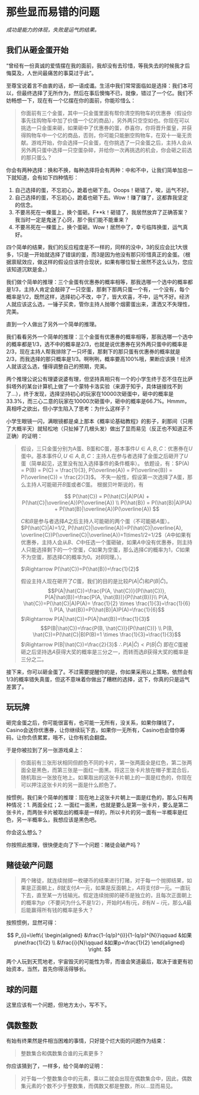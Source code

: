 # 那些显而易错的问题
<!--我为什么错了？我为什么又对了？-->
<!--2019-11-10-->
<!--概率论-->

*成功是能力的体现，失败是运气的结果。*

## 我们从砸金蛋开始

“曾经有一份真诚的爱情摆在我的面前，我却没有去珍惜，等我失去的时候我才后悔莫及，人世间最痛苦的事莫过于此”。

至尊宝说着言不由衷的话，却一语成谶。生活中我们常常面临如是选择：我们本可以，但最终选择了无所作为，然后在事后懊悔不已，就像，错过了一个亿。我们不妨畅想一下，现在有一个亿摆在你的面前，你能珍惜么：

> 你面前有三个金蛋，其中一只金蛋里面有帮你清空购物车的优惠券（假设你事先往购物车中加了价值一个亿的商品），另外两只空空如也。你现在可以挑选一只金蛋来砸，如果砸中了优惠券的蛋，恭喜你，你将晋升蛋皇，并获得购物车中一个亿的商品，否则，你可能只能删空购物车，在双十一毫无贡献。游戏开始，你会选择一只金蛋，在你挑选了一只金蛋之后，主持人会从另外两只蛋中选择一只空蛋杂碎，并给你一次再挑选的机会，你会砸之前选的那只蛋么？

你会有两种选择：换和不换，每种选择将会有两种：中和不中，让我们简单加总一下就知道，会有如下四种情形：

1. 自己选择的蛋，不忘初心，跪着也砸下去。Ooops！砸错了，唉，运气不好。
2. 自己选择的蛋，不忘初心，跪着也砸下去。Wow！赚了赚了，这都靠我坚定的信念。
3. 不要吊死在一棵蛋上，换个蛋砸。F**k！砸错了，我居然放弃了正确答案？我当时一定是鬼迷了心窍，那个我们能不能重来？
4. 不要吊死在一棵蛋上，换个蛋砸。Wow！居然中了，幸亏临阵换蛋，运气真好。

四个简单的结果，我们的反应程度是不一样的，同样的没中，3的反应会比1大很多，1只是一开始就选择了错误的蛋，而3是因为他没有那只珍惜真正的金蛋。（根据禀赋效应，做这样的假设应该符合现状，如果有哪位智士居然不这么认为，您应该知道沉默是金。）

我们做个简单的推理：三个金蛋有优惠券的概率相等，那我选哪一个选中的概率都是1/3，主持人肯定会敲碎了一只空蛋，那剩下那两只蛋一个有，一个没有，每个概率是1/2，既然这样，选择初心不改，中了，皆大欢喜，不中，运气不好。经济人就应该这么选，一锤子买卖，管你主持人抛哪个烟雾蛋出来，潇洒又不失理性，完美。

直到一个人做出了另外一个简单的推理。

我们看看另外一个简单的推理：三个金蛋有优惠券的概率相等，那我选哪一个选中的概率都是1/3，选不中的概率是2/3，也就是说优惠券在另外两只蛋中的概率是2/3，现在主持人帮我排除了一只坏蛋，那剩下的那只蛋有优惠券的概率就是2/3，而我选择的那只概率是1/3。啊咧咧，概率要高100%哦，果断应该换！经济人就该这么选，懂得调整自己的预期，完美。

两个推理公说公有理婆说婆有理，但坚持真相只有一个的小学生终于忍不住在比萨斜塔外的某台计算机上做了一个蒙特卡洛实验（来源于知乎，具体链接找不到了...），终于发现，选择坚持初心的玩家在10000次砸蛋中，砸中的概率是33.3%，而三心二意的玩家在10000次砸蛋中，砸中的概率是66.7%。Hmmm，真相呼之欲出，但小学生陷入了思考：为什么这样子？

小学生眼镜一闪，满眼镜都是桌上那本《概率论基础教程》的影子，刹那间（只用了大概半天）就轻松地（只扯掉了几根头发）做出了显而易见（反正也不知道正不正确）的证明：

> 假设，三只金蛋分别为A蛋、B蛋和C蛋，基本事件$U\in{A,B,C}$：优惠券在$U$蛋中。基本事件$\hat{U}, U\in{A, B, C}$：主持人在参与者选择了金蛋之后砸开了$U$蛋（简单起见，这里没有加入选择事件的条件概率）。
依题设，有：$P(A) = P(B) = P(C) = \frac{1}{3}, P(\overline{A}) = P(\overline{B}) = P(\overline{C}) = \frac{2}{3}$。
> 不失一般性，假设第一次选择了A蛋，那么主持人可能砸开$B$蛋或者$C$蛋。
> 根据贝叶斯说的，有
> 
> $$
> P(\hat{C}) = P(\hat{C}|A)P(A) + P(\hat{C}|\overline{A})P(\overline{A}) \\
> P(\hat{B}) = P(\hat{B}|A)P(A) + P(\hat{B}|\overline{A})P(\overline{A})
> $$
> 
> $C$和$B$是参与者选择$A$之后主持人可能砸的两个蛋（不可能砸$A$蛋）。$P(\hat{C}|A)=1/2, P(\hat{C}|\overline{A})=P(\hat{C}|\overline{A}, \overline{C})P(\overline{C}|\overline{A})=1\times1/2=1/2$（$A$中如果有优惠券，主持人会从$B$、$C$中任选一个蛋砸破，如果$A$中没有优惠券，则主持人只能选择剩下的一个空蛋，$C$如果为空蛋，那么选择$C$的概率为1，$C$如果不为空蛋，那选择$C$的概率为0。对$B$同理。）。
> 
> $\Rightarrow P(\hat{C})=P(\hat{B})=\frac{1}{2}$
> 
> 假设主持人现在砸开了$C$蛋，我们的目的是比较$P(A|\hat{C})$和$P(B|\hat{C})$。
> $$P(A|\hat{C})=\frac{P(A, \hat{C})}{P(\hat{C})}, P(A|\hat{B})=\frac{P(A, \hat{B})}{P(\hat{B})}\\ P(A, \hat{C})=P(\hat{C}|A)P(A)= \frac{1}{2} \times \frac{1}{3}=\frac{1}{6} \\ P(A, \hat{B})=P(\hat{B}|A)P(A)=\frac{1}{6}$$
> $\Rightarrow P(A|\hat{C})=P(A|\hat{B})=\frac{1}{3}$
> $$P(B|\hat{C})=\frac{P(B, \hat{C})}{P(\hat{C})} \\ P(B, \hat{C})=P(\hat{C}|B)P(B)=1 \times \frac{1}{3}=\frac{1}{3}$$
> $\Rightarrow P(B|\hat{C})=\frac{2}{3}$
> $\therefore P(A|\hat{C}) < P(B|\hat{C})$
> 即在$C$蛋被砸之后坚持选$A$获得大奖的概率是三分之一，而转而选$B$获得大奖的概率是三分之二。

接下来，你可以砸金蛋了。不过需要提醒你的是，你如果采用以上策略，依然会有1/3的概率错失真蛋，但这不意味着你做出了糟糕的选择，这下，你真的只是运气差罢了。

## 玩玩牌

砸完金蛋之后，你可能很富有，也可能一无所有，没关系，如果你赚钱了，Casino会送你优惠券，让你继续玩下去，如果你一无所有，Casino也会借你筹码，让你负债累累，哦不，让你有机会翻盘。

于是你被拉到了另一张游戏桌上：

> 你面前有三张形状相同但颜色不同的卡片，第一张两面全是红色，第二张两面全是黑色，而第三张是一面红一面黑。将这三张卡片放在帽子里混合后，随机取出一张放在地上。如果取出的这张卡片朝上的一面是红色的，你现在可以押注这张卡片的另一面是什么颜色了。

按惯例，我们来个简单的推理：现在地上这张卡片朝上一面是红色的，那么只有两种情况：1. 两面全红；2. 一面红一面黑，也就是要么是第一张卡片，要么是第二张卡片，而两张卡片被取出的概率是一样的，所以卡片的另一面有一半概率是红色，另一半概率么，我想应该是黑色吧。

你会这么想么？

你按照此推理，很快便走向了下一个问题：赌徒会破产吗？

## 赌徒破产问题

> 两个赌徒，就连续抛掷一枚硬币的结果进行打赌，对于每一个抛掷结果，如果是正面朝上，$B$就支付$A$一元，如果是反面朝上，$A$将支付$B$一元。一直玩下去，直至某一方钱输光。假定连续抛掷的硬币是独立的，且每次正面朝上的概率为$p$（不要问为什么不是$1/2$），开始时$A$有$i$元，$B$有$N-i$元，那么$A$最后能赢得所有钱的概率是多大？

按照惯例，显然可得：

$$
P_{i}=\left\{
\begin{aligned}
    &\frac{1-(q/p)^{i}}{1-(q/p)^{N}}\qquad &如果p\ne\frac{1}{2} \\
    &\frac{i}{N}\qquad &如果p=\frac{1}{2}
\end{aligned}
\right.
$$

两个人玩到天荒地老，宇宙毁灭的可能性为零，而谁会笑道最后，取决于谁更有初始资本，当然，首先你得活得够长。

## 球的问题

这里应该有一个问题，但地方太小，写不下。

## 偶数整数

有始有终果然是件相当困难的事情，只好提个烂大街的问题作为结束：

> 整数集合和偶数集合谁的元素更多？

你应该猜到了，一样多，给个简单的证明：

> 对于每一个整数集合中的元素，乘以二就会出现在偶数集合中，因此，偶数集元素的个数不少于整数集，而偶数又都是整数，所以...显而易见。

